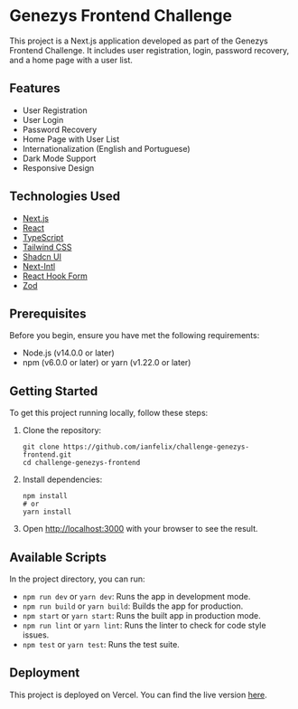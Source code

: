 # Genezys Frontend Challenge

This project is a Next.js application developed as part of the Genezys Frontend Challenge. It includes user registration, login, password recovery, and a home page with a user list.

## Features

- User Registration
- User Login
- Password Recovery
- Home Page with User List
- Internationalization (English and Portuguese)
- Dark Mode Support
- Responsive Design

## Technologies Used

- [Next.js](https://nextjs.org/)
- [React](https://reactjs.org/)
- [TypeScript](https://www.typescriptlang.org/)
- [Tailwind CSS](https://tailwindcss.com/)
- [Shadcn UI](https://ui.shadcn.com/)
- [Next-Intl](https://next-intl-docs.vercel.app/)
- [React Hook Form](https://react-hook-form.com/)
- [Zod](https://github.com/colinhacks/zod)

## Prerequisites

Before you begin, ensure you have met the following requirements:

- Node.js (v14.0.0 or later)
- npm (v6.0.0 or later) or yarn (v1.22.0 or later)

## Getting Started

To get this project running locally, follow these steps:

1. Clone the repository:

   ```
   git clone https://github.com/ianfelix/challenge-genezys-frontend.git
   cd challenge-genezys-frontend
   ```

2. Install dependencies:

   ```
   npm install
   # or
   yarn install
   ```

3. Open [http://localhost:3000](http://localhost:3000) with your browser to see the result.

## Available Scripts

In the project directory, you can run:

- `npm run dev` or `yarn dev`: Runs the app in development mode.
- `npm run build` or `yarn build`: Builds the app for production.
- `npm start` or `yarn start`: Runs the built app in production mode.
- `npm run lint` or `yarn lint`: Runs the linter to check for code style issues.
- `npm test` or `yarn test`: Runs the test suite.

## Deployment

This project is deployed on Vercel. You can find the live version [here](https://challenge-genezys-frontend.vercel.app).
